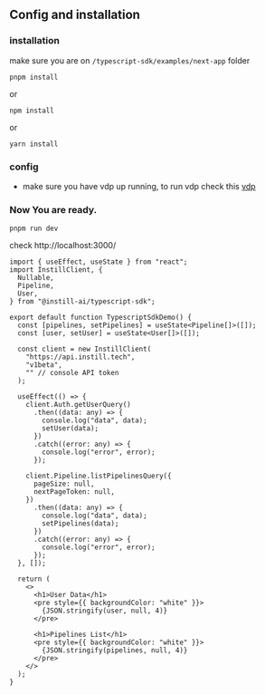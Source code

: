 ## Config and installation

### installation

make sure you are on `/typescript-sdk/examples/next-app` folder

```
pnpm install
```

or

```
npm install
```

or

```
yarn install
```

### config

- make sure you have vdp up running, to run vdp check this [vdp](https://github.com/instill-ai/vdp)

### Now You are ready.

```
pnpm run dev
```

check http://localhost:3000/

```
import { useEffect, useState } from "react";
import InstillClient, {
  Nullable,
  Pipeline,
  User,
} from "@instill-ai/typescript-sdk";

export default function TypescriptSdkDemo() {
  const [pipelines, setPipelines] = useState<Pipeline[]>([]);
  const [user, setUser] = useState<User[]>([]);

  const client = new InstillClient(
    "https://api.instill.tech",
    "v1beta",
    "" // console API token
  );

  useEffect(() => {
    client.Auth.getUserQuery()
      .then((data: any) => {
        console.log("data", data);
        setUser(data);
      })
      .catch((error: any) => {
        console.log("error", error);
      });

    client.Pipeline.listPipelinesQuery({
      pageSize: null,
      nextPageToken: null,
    })
      .then((data: any) => {
        console.log("data", data);
        setPipelines(data);
      })
      .catch((error: any) => {
        console.log("error", error);
      });
  }, []);

  return (
    <>
      <h1>User Data</h1>
      <pre style={{ backgroundColor: "white" }}>
        {JSON.stringify(user, null, 4)}
      </pre>

      <h1>Pipelines List</h1>
      <pre style={{ backgroundColor: "white" }}>
        {JSON.stringify(pipelines, null, 4)}
      </pre>
    </>
  );
}
```
